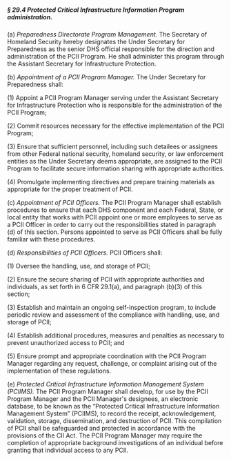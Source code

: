 ##### § 29.4 Protected Critical Infrastructure Information Program administration. #####

(a) *Preparedness Directorate Program Management.* The Secretary of Homeland Security hereby designates the Under Secretary for Preparedness as the senior DHS official responsible for the direction and administration of the PCII Program. He shall administer this program through the Assistant Secretary for Infrastructure Protection.

(b) *Appointment of a PCII Program Manager.* The Under Secretary for Preparedness shall:

(1) Appoint a PCII Program Manager serving under the Assistant Secretary for Infrastructure Protection who is responsible for the administration of the PCII Program;

(2) Commit resources necessary for the effective implementation of the PCII Program;

(3) Ensure that sufficient personnel, including such detailees or assignees from other Federal national security, homeland security, or law enforcement entities as the Under Secretary deems appropriate, are assigned to the PCII Program to facilitate secure information sharing with appropriate authorities.

(4) Promulgate implementing directives and prepare training materials as appropriate for the proper treatment of PCII.

(c) *Appointment of PCII Officers.* The PCII Program Manager shall establish procedures to ensure that each DHS component and each Federal, State, or local entity that works with PCII appoint one or more employees to serve as a PCII Officer in order to carry out the responsibilities stated in paragraph (d) of this section. Persons appointed to serve as PCII Officers shall be fully familiar with these procedures.

(d) *Responsibilities of PCII Officers.* PCII Officers shall:

(1) Oversee the handling, use, and storage of PCII;

(2) Ensure the secure sharing of PCII with appropriate authorities and individuals, as set forth in 6 CFR 29.1(a), and paragraph (b)(3) of this section;

(3) Establish and maintain an ongoing self-inspection program, to include periodic review and assessment of the compliance with handling, use, and storage of PCII;

(4) Establish additional procedures, measures and penalties as necessary to prevent unauthorized access to PCII; and

(5) Ensure prompt and appropriate coordination with the PCII Program Manager regarding any request, challenge, or complaint arising out of the implementation of these regulations.

(e) *Protected Critical Infrastructure Information Management System (PCIIMS).* The PCII Program Manager shall develop, for use by the PCII Program Manager and the PCII Manager's designees, an electronic database, to be known as the “Protected Critical Infrastructure Information Management System” (PCIIMS), to record the receipt, acknowledgement, validation, storage, dissemination, and destruction of PCII. This compilation of PCII shall be safeguarded and protected in accordance with the provisions of the CII Act. The PCII Program Manager may require the completion of appropriate background investigations of an individual before granting that individual access to any PCII.